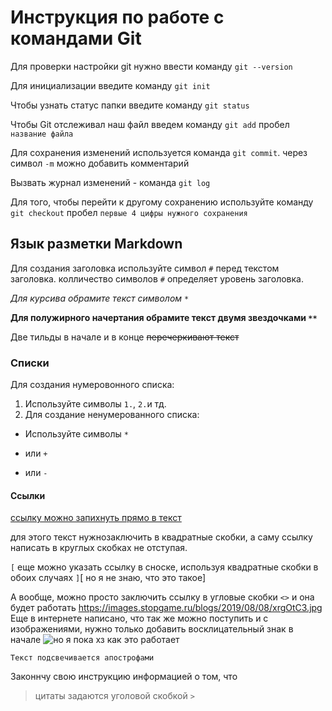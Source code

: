 # Инструкция по работе с командами Git

Для проверки настройки git нужно ввести команду `git --version`

Для инициализации введите команду `git init`

Чтобы узнать статус папки введите команду `git status`

Чтобы Git отслеживал наш файл введем команду `git add` пробел `название файла`

Для сохранения изменений используется команда `git commit`. через символ `-m` можно добавить комментарий

Вызвать журнал изменений - команда `git log`

Для того, чтобы перейти к другому сохранению используйте команду `git checkout` пробел `первые 4 цифры нужного сохранения`
## Язык разметки Markdown
Для создания заголовка используйте символ `#` перед текстом заголовка. колличество символов `#` определяет уровень заголовка.

*Для курсива обрамите текст символом `*`*

**Для полужирного начертания обрамите текст двумя звездочками `**`**

Две тильды в начале и в конце ~~перечеркивают текст~~
### Списки
Для создания нумеровонного списка:
1. Используйте символы `1.`, `2.`и тд.
2. Для создание ненумерованного списка:
* Используйте символы `*`
+ или `+`
- или `-`
#### Ссылки
[ссылку можно запихнуть прямо в текст](https://images.stopgame.ru/blogs/2019/08/08/xrgOtC3.jpg)

для этого текст нужнозаключить в квадратные скобки, а саму ссылку написать в круглых скобках не отступая.

`[` еще можно указать ссылку в сноске, используя квадратные скобки в обоих случаях `]`[ но я не знаю, что это такое]

А вообще, можно просто заключить ссылку в угловые скобки `<>` и она будет работать <https://images.stopgame.ru/blogs/2019/08/08/xrgOtC3.jpg>
 Еще в интернете написано, что так же можно поступить и с изображениями, нужно только добавить восклицательный знак в начале ![ но я пока хз как это работает](https://e-news.pro/uploads/posts/2020-04/1586436638_e-news.su_eoor0xfw4ai952w.jpg)

 `Текст подсвечивается апострофами`

 Законнчу свою инструкцию информацией о том, что 
 >цитаты задаются уголовой скобкой `>`

  